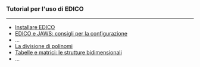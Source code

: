### Tutorial per l'uso di EDICO
* * *

- [Installare EDICO](/tutorial/docs/01_installare)
- [EDICO e JAWS: consigli per la configurazione](/tutorial/docs/jaws)
- ...
- [La divisione di polinomi](/tutorial/docs/divisione-di-polinomi)
- [Tabelle e matrici: le strutture bidimensionali](/tutorial/docs/matrici)
- ...
